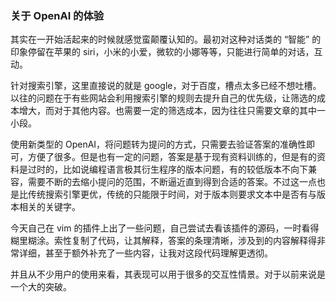 ### 关于 OpenAI 的体验

其实在一开始活起来的时候就感觉蛮颠覆认知的。最初对这种对话类的 “智能” 的印象停留在苹果的 siri，小米的小爱，微软的小娜等等，只能进行简单的对话，互动。

针对搜索引擎，这里直接说的就是 google，对于百度，槽点太多已经不想吐槽。以往的问题在于有些网站会利用搜索引擎的规则去提升自己的优先级，让筛选的成本增大，而对于其他内容。也需要一定的筛选成本，因为往往只需要文章的其中一小段。

使用新类型的 OpenAI，将问题转为提问的方式，只需要去验证答案的准确性即可，方便了很多。但是也有一定的问题，答案是基于现有资料训练的，但是有的资料是过时的，比如说编程语言极其衍生程序的版本问题，有的较低版本不向下兼容，需要不断的去缩小提问的范围，不断逼近直到得到合适的答案。不过这一点也是比传统搜索引擎更优，传统的只能限于时间，对于版本则要求文本中是否有与版本相关的关键字。

今天自己在 vim 的插件上出了一些问题，自己尝试去看该插件的源码，一时看得糊里糊涂。索性复制了代码，让其解释，答案的条理清晰，涉及到的内容解释得非常详细，甚至于额外补充了一些内容，让我对这段代码理解更透彻。

并且从不少用户的使用来看，其表现可以用于很多的交互性情景。对于以前来说是一个大的突破。
